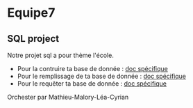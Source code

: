 # Equipe7
## SQL project

Notre projet sql a pour thème l'école.

- Pour la contruire ta base de donnée : [doc spécifique](./sripts/crea-base.sql)
- Pour le remplissage de ta base de donnée : [doc spécifique](./scripts/filling-base.sql)
- Pour le requêter ta base de donnée : [doc spécifique](./scripts/request.sql)

Orchester par Mathieu-Malory-Léa-Cyrian